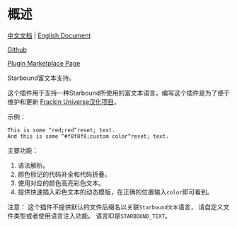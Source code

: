 # 概述

[中文文档](README.md) | [English Document](README_en.md)

[Github](https://github.com/DragonKnightOfBreeze/Starbound-Text)

[Plugin Marketplace Page](https://plugins.jetbrains.com/plugin/18078-starbound-text)

Starbound富文本支持。

这个插件用于支持一种Starbound所使用的富文本语言，编写这个插件是为了便于维护和更新
[Frackin Universe汉化项目](https://github.com/ProjectSky/FrackinUniverse-sChinese-Project)。

示例：

```
This is some ^red;red^reset; text.
And this is some ^#f8f8f8;custom color^reset; text.
```
 
主要功能：

1. 语法解析。
2. 颜色标记的代码补全和代码折叠。
3. 使用对应的颜色高亮彩色文本。
4. 提供快速插入彩色文本的动态模版，在正确的位置输入`color`即可看到。

注意：
这个插件不提供默认的文件后缀名以关联`Starbound文本`语言，
请自定义文件类型或者使用语言注入功能。
语言ID是`STARBOUND_TEXT`。
